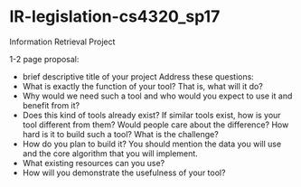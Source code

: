 # IR-legislation-cs4320_sp17
Information Retrieval Project

1-2 page proposal:
 - brief descriptive title of your project
Address these questions:
 - What is exactly the function of your tool? That is, what will it do?
 - Why would we need such a tool and who would you expect to use it and benefit from it?
- Does this kind of tools already exist? If similar tools exist, how is your tool different from them? Would people care about the difference? How hard is it to build such a tool? What is the challenge?
- How do you plan to build it? You should mention the data you will use and the core algorithm that you will implement.
- What existing resources can you use?
- How will you demonstrate the usefulness of your tool?

